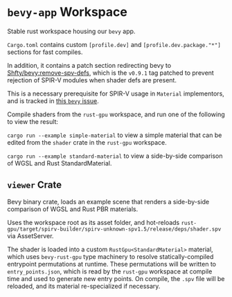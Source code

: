# `bevy-app` Workspace

Stable rust workspace housing our `bevy` app.

`Cargo.toml` contains custom `[profile.dev]` and `[profile.dev.package."*"]` sections for fast compiles.

In addition, it contains a patch section redirecting bevy to [Shfty/bevy:remove-spv-defs](https://github.com/Shfty/bevy),
which is the `v0.9.1` tag patched to prevent rejection of SPIR-V modules when shader defs are present.

This is a necessary prerequisite for SPIR-V usage in `Material` implementors, and is tracked in [this `bevy` issue](https://github.com/bevyengine/bevy/issues/7771).

Compile shaders from the `rust-gpu` workspace, and run one of the following to view the result:

`cargo run --example simple-material` to view a simple material that can be edited from the `shader` crate in the `rust-gpu` workspace.

`cargo run --example standard-material` to view a side-by-side comparison of WGSL and Rust StandardMaterial.

## `viewer` Crate

Bevy binary crate, loads an example scene that renders a side-by-side comparison of WGSL and Rust PBR materials.

Uses the workspace root as its asset folder, and hot-reloads `rust-gpu/target/spirv-builder/spirv-unknown-spv1.5/release/deps/shader.spv` via AssetServer.

The shader is loaded into a custom `RustGpu<StandardMaterial>` material, which uses `bevy-rust-gpu` type machinery to resolve statically-compiled entrypoint permutations at runtime.
These permutations will be written to `entry_points.json`, which is read by the `rust-gpu` workspace at compile time and used to generate new entry points.
On compile, the `.spv` file will be reloaded, and its material re-specialized if necessary.

